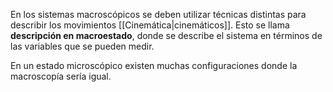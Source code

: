 
En los sistemas macroscópicos se deben utilizar técnicas distintas para describir los movimientos [[Cinemática|cinemáticos]].  Esto se llama **descripción en macroestado**, donde se describe el sistema en términos de las variables que se pueden medir. 

En un estado microscópico existen muchas configuraciones donde la macroscopía sería igual. 

